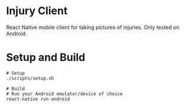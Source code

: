 # Injury Client

React Native mobile client for taking pictures of injuries. Only tested on Android.

# Setup and Build
    # Setup
    ./scripts/setup.sh
	
	# Build
	# Run your Android emulator/device of choice
	react-native run-android